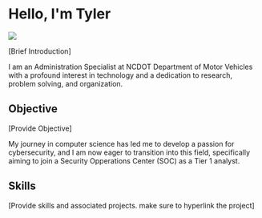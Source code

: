 # Hello, I'm Tyler
<a href="https://linkedin.com/in/tyler-parker-4293a1329"><img src="https://img.shields.io/badge/-LinkedIn-0072b1?&style=for-the-badge&logo=linkedin&logoColor=white" /></a>

[Brief Introduction]

I am an Administration Specialist at NCDOT Department of Motor Vehicles with a profound interest in technology and a dedication to research, problem solving, and organization.

## Objective
[Provide Objective]

My journey in computer science has led me to develop a passion for cybersecurity, and I am now eager to transition into this field, specifically aiming to join a Security Opperations Center (SOC) as a Tier 1 analyst.

## Skills
[Provide skills and associated projects. make sure to hyperlink the project]








